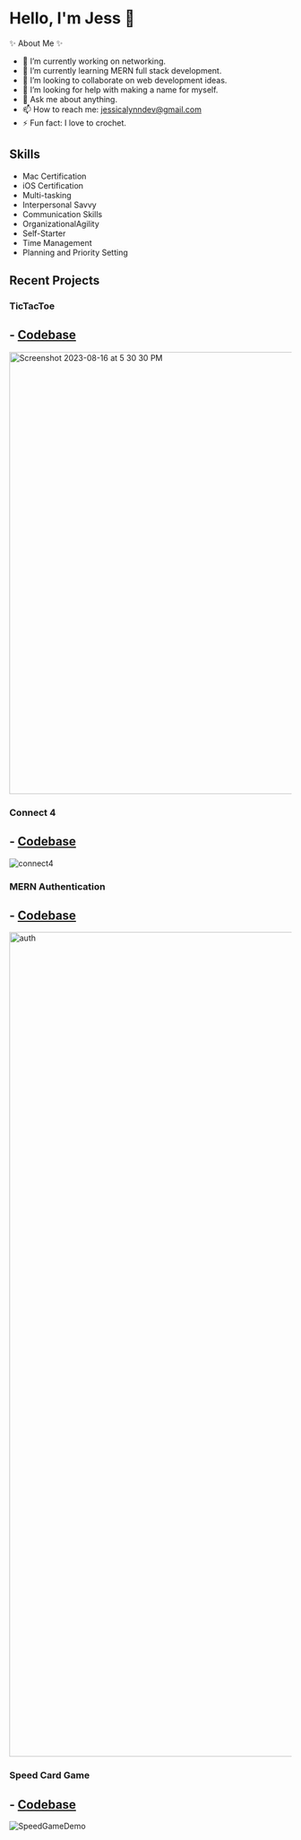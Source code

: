 # Hello, I'm Jess 👋

✨ About Me ✨ 
- 🔭 I’m currently working on networking.
- 🌱 I’m currently learning MERN full stack development.
- 👯 I’m looking to collaborate on web development ideas.
- 🤔 I’m looking for help with making a name for myself.
- 💬 Ask me about anything.
- 📫 How to reach me: jessicalynndev@gmail.com
- ⚡ Fun fact: I love to crochet.

## Skills

- Mac Certification
- iOS Certification
- Multi-tasking
- Interpersonal Savvy
- Communication Skills
- OrganizationalAgility
- Self-Starter
- Time Management
- Planning and Priority Setting

## Recent Projects

### TicTacToe
## - [Codebase](https://github.com/jessicacaron/TicTacToe)
<img width="788" alt="Screenshot 2023-08-16 at 5 30 30 PM" src="https://github.com/jessicacaron/jessicacaron/assets/77312057/9b86a393-0e43-493a-a3eb-915437b46b90">

### Connect 4 
## - [Codebase](https://github.com/jessicacaron/connect4)
![connect4](https://github.com/jessicacaron/jessicacaron/assets/77312057/6019f4f6-3a19-482f-abc0-a29752d52aa9)

### MERN Authentication
## - [Codebase](https://github.com/jessicacaron/mern-auth)
<img width="1470" alt="auth" src="https://github.com/jessicacaron/jessicacaron/assets/77312057/998bceef-417c-4e09-a4a0-fdfac84a8702">

### Speed Card Game
## - [Codebase](https://github.com/jessicacaron/Redacted_Speed_Game)
![SpeedGameDemo](https://github.com/jessicacaron/jessicacaron/assets/77312057/21ee4412-2f0a-4d2a-8ead-03b6f002ede2)

